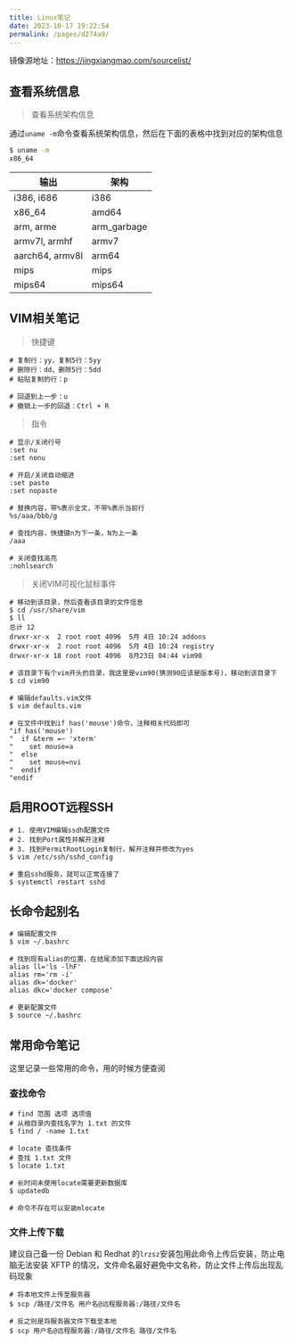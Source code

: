 ```yaml
---
title: Linux笔记
date: 2023-10-17 19:22:54
permalink: /pages/d274a9/
---
```


镜像源地址：https://jingxiangmao.com/sourcelist/

## 查看系统信息

> 查看系统架构信息

通过`uname -m`命令查看系统架构信息，然后在下面的表格中找到对应的架构信息

```bash
$ uname -m
x86_64
```

| 输出            | 架构        |
| --------------- | ----------- |
| i386, i686      | i386        |
| x86_64          | amd64       |
| arm, arme       | arm_garbage |
| armv7l, armhf   | armv7       |
| aarch64, armv8l | arm64       |
| mips            | mips        |
| mips64          | mips64      |



## VIM相关笔记

> 快捷键

```shell
# 复制行：yy，复制5行：5yy
# 删除行：dd，删除5行：5dd
# 粘贴复制的行：p

# 回退到上一步：u
# 撤销上一步的回退：Ctrl + R
```

> 指令

```shell
# 显示/关闭行号
:set nu
:set nonu

# 开启/关闭自动缩进
:set paste
:set nopaste

# 替换内容，带%表示全文，不带%表示当前行
%s/aaa/bbb/g

# 查找内容，快捷键n为下一条，N为上一条
/aaa

# 关闭查找高亮
:nohlsearch
```

> 关闭VIM可视化鼠标事件

```shell
# 移动到该目录，然后查看该目录的文件信息
$ cd /usr/share/vim
$ ll
总计 12
drwxr-xr-x  2 root root 4096  5月 4日 10:24 addons
drwxr-xr-x  2 root root 4096  5月 4日 10:24 registry
drwxr-xr-x 18 root root 4096  8月23日 04:44 vim90

# 该目录下有个vim开头的目录，我这里是vim90(猜测90应该是版本号)，移动到该目录下
$ cd vim90

# 编辑defaults.vim文件
$ vim defaults.vim

# 在文件中找到if has('mouse')命令，注释相关代码即可
"if has('mouse')
"  if &term =~ 'xterm'
"    set mouse=a
"  else
"    set mouse=nvi
"  endif
"endif
```



## 启用ROOT远程SSH

```shell
# 1. 使用VIM编辑ssdh配置文件
# 2. 找到Port属性并解开注释
# 3. 找到PermitRootLogin复制行，解开注释并修改为yes
$ vim /etc/ssh/sshd_config

# 重启sshd服务，就可以正常连接了
$ systemctl restart sshd
```



## 长命令起别名

```shell
# 编辑配置文件
$ vim ~/.bashrc

# 找到现有alias的位置，在结尾添加下面这段内容
alias ll='ls -lhF'
alias rm='rm -i'
alias dk='docker'
alias dkc='docker compose'

# 更新配置文件
$ source ~/.bashrc
```



## 常用命令笔记

这里记录一些常用的命令，用的时候方便查阅

### 查找命令

```shell
# find 范围 选项 选项值
# 从根目录内查找名字为 1.txt 的文件
$ find / -name 1.txt
```

```shell
# locate 查找条件
# 查找 1.txt 文件
$ locate 1.txt

# 长时间未使用locate需要更新数据库
$ updatedb

# 命令不存在可以安装mlocate
```



### 文件上传下载

建议自己备一份 Debian 和 Redhat 的`lrzsz`安装包用此命令上传后安装，防止电脑无法安装 XFTP 的情况，文件命名最好避免中文名称，防止文件上传后出现乱码现象

```shell
# 将本地文件上传至服务器
$ scp /路径/文件名 用户名@远程服务器:/路径/文件名

# 反之则是将服务器文件下载至本地
$ scp 用户名@远程服务器:/路径/文件名 路径/文件名
```


